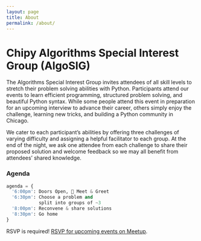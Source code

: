 ```yaml
---
layout: page
title: About
permalink: /about/
---
```


# Chipy Algorithms Special Interest Group (AlgoSIG)

The Algorithms Special Interest Group invites attendees of all skill levels to stretch their problem solving abilities with Python. Participants attend our events to learn efficient programming, structured problem solving, and beautiful Python syntax. While some people attend this event in preparation for an upcoming interview to advance their career, others simply enjoy the challenge, learning new tricks, and building a Python community in Chicago.

We cater to each participant’s abilities by offering three challenges of varying difficulty and assigning a helpful facilitator to each group. At the end of the night, we ask one attendee from each challenge to share their proposed solution and welcome feedback so we may all benefit from attendees’ shared knowledge.

### Agenda

```python
agenda = {
  '6:00pm': Doors Open, 🍕 Meet & Greet
  '6:30pm': Choose a problem and
            split into groups of ~3
  '8:00pm': Reconvene & share solutions
  '8:30pm': Go home
}
```

RSVP is required! [RSVP for upcoming events on Meetup](https://www.meetup.com/_ChiPy_/events).
